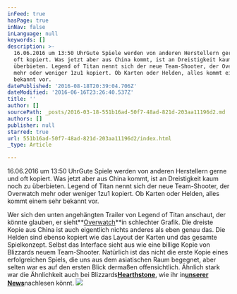 ```yaml
---
inFeed: true
hasPage: true
inNav: false
inLanguage: null
keywords: []
description: >-
  16.06.2016 um 13:50 UhrGute Spiele werden von anderen Herstellern gerne und
  oft kopiert. Was jetzt aber aus China kommt, ist an Dreistigkeit kaum noch zu
  überbieten. Legend of Titan nennt sich der neue Team-Shooter, der Overwatch
  mehr oder weniger 1zu1 kopiert. Ob Karten oder Helden, alles kommt einem sehr
  bekannt vor.
datePublished: '2016-08-18T20:39:04.706Z'
dateModified: '2016-06-16T23:26:40.537Z'
title: ''
author: []
sourcePath: _posts/2016-03-18-551b16ad-50f7-48ad-821d-203aa11196d2.md
authors: []
publisher: null
starred: true
url: 551b16ad-50f7-48ad-821d-203aa11196d2/index.html
_type: Article

---
```

16.06.2016 um 13:50 UhrGute Spiele werden von anderen Herstellern gerne und oft kopiert. Was jetzt aber aus China kommt, ist an Dreistigkeit kaum noch zu überbieten. Legend of Titan nennt sich der neue Team-Shooter, der Overwatch mehr oder weniger 1zu1 kopiert. Ob Karten oder Helden, alles kommt einem sehr bekannt vor.

Wer sich den unten angehängten Trailer von Legend of Titan anschaut, der könnte glauben, er sieht**[Overwatch][0]**in schlechter Grafik. Die dreiste Kopie aus China ist auch eigentlich nichts anderes als eben genau das. Die Helden sind ebenso kopiert wie das Layout der Karten und das gesamte Spielkonzept. Selbst das Interface sieht aus wie eine billige Kopie von Blizzards neuem Team-Shooter. Natürlich ist das nicht die erste Kopie eines erfolgreichen Spiels, die uns aus dem asiatischen Raum begegnet, aber selten war es auf den ersten Blick dermaßen offensichtlich. Ähnlich stark war die Ähnlichkeit auch bei Blizzards[**Hearthstone**][1], wie ihr in[**unserer News**][2]nachlesen könnt.
![](https://the-grid-user-content.s3-us-west-2.amazonaws.com/f87b2de6-8736-4850-b2bc-2bfbfe6499a4.jpg)

[0]: http://www.buffed.de/Overwatch/ "Overwatch "
[1]: http://www.buffed.de/Hearthstone/ "<b>Hearthstone</b>"
[2]: http://www.buffed.de/Hearthstone-Spiel-56561/News/Hearthstone-Chinesischer-Hearthstone-Klon-in-Arbeit-1094884/ "<b>unserer News</b>"